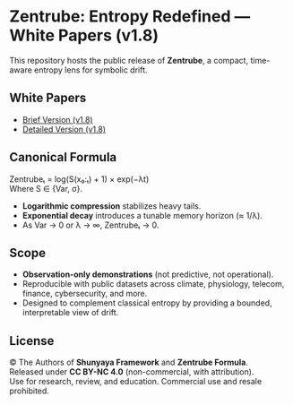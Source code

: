 # Zentrube: Entropy Redefined — White Papers (v1.8)

This repository hosts the public release of **Zentrube**, a compact, time-aware entropy lens for symbolic drift.

## White Papers
- [Brief Version (v1.8)](Brief_Zentrube_White%20Paper_v1.8.pdf)  
- [Detailed Version (v1.8)](Zentrube_White%20Paper_v1.8.pdf)  

## Canonical Formula
Zentrubeₜ = log(S(x₀:ₜ) + 1) × exp(−λt)  
Where S ∈ {Var, σ}.

- **Logarithmic compression** stabilizes heavy tails.  
- **Exponential decay** introduces a tunable memory horizon (≈ 1/λ).  
- As Var → 0 or λ → ∞, Zentrubeₜ → 0.

## Scope
- **Observation-only demonstrations** (not predictive, not operational).  
- Reproducible with public datasets across climate, physiology, telecom, finance, cybersecurity, and more.  
- Designed to complement classical entropy by providing a bounded, interpretable view of drift.

## License
© The Authors of **Shunyaya Framework** and **Zentrube Formula**.  
Released under **CC BY-NC 4.0** (non-commercial, with attribution).  
Use for research, review, and education. Commercial use and resale prohibited.

